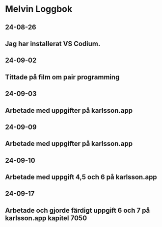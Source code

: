 Melvin Loggbok
==============
24-08-26
-------------
Jag har installerat VS Codium.
-------------------------------
24-09-02
---------
Tittade på film om pair programming
------------------------------------
24-09-03
---------
Arbetade med uppgifter på karlsson.app
---------------------------------------
24-09-09
--------
Arbetade med uppgifter på karlsson.app
---------------------------------------
24-09-10
---------
Arbetade med uppgift 4,5 och 6 på karlsson.app
-----------------------------------------------
24-09-17
---------
Arbetade och gjorde färdigt uppgift 6 och 7 på karlsson.app kapitel 7050
-------------------------------------------------------------------------